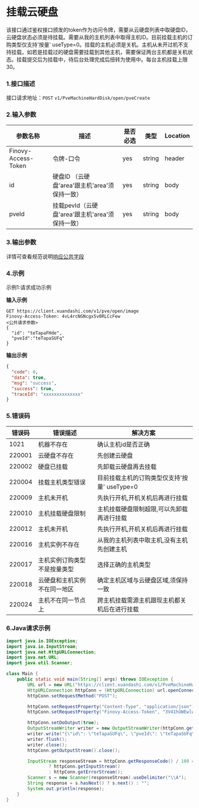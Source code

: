# 挂载云硬盘

该接口通过鉴权接口颁发的token作为访问令牌，需要从云硬盘列表中取硬盘ID，云硬盘状态必须是待挂载。需要从我的主机列表中取得主机ID。目前挂载主机的订购类型仅支持'按量'
useType=0。挂载的主机必须是关机。主机从未开过机不支持挂载。如若是挂载过的硬盘需要挂载到其他主机，需要保证两台主机都是关机状态。挂载提交后为挂载中，待后台处理完成后扭转为使用中。每台主机挂载上限30。

### 1.接口描述

接口请求地址：`POST`   `v1/PveMachineHardDisk/open/pveCreate`

### 2.输入参数

| 参数名称                | 描述                               | 是否必选 | 类型     | Location |
|---------------------|----------------------------------|------|--------|----------|
| Finovy-Access-Token | 令牌-口令                            | yes  | string | header   |
| id                  | 硬盘ID （云硬盘'area'跟主机'area'须保持一致）   | yes  | string | body     |
| pveId               | 挂载pevId（云硬盘'area'跟主机'area'须保持一致） | yes  | string | body     |

### 3.输出参数

详情可查看规范说明[响应公共字段](https://finovy-open-api.readthedocs.io/zh_CN/latest/api/common/2.%E8%A7%84%E8%8C%83%E8%AF%B4%E6%98%8E.html#id4)

### 4.示例

示例1:请求成功示例

**输入示例**

```text
GET https://client.xuandashi.com/v1/pve/open/image
Finovy-Access-Token: 4vL4rcNGNcgx5v0RLCcFew
<公共请求参数>
{
  "id": "teTapaFHde",
  "pveId":"teTapaSUFq"
}
```

**输出示例**

```json
{
  "code": 0,
  "data": true,
  "msg": "success",
  "success": true,
  "traceId": "xxxxxxxxxxxxxx"
}
```

### 5.错误码

| 错误码    | 错误描述           | 解决方案                         |
|--------|----------------|------------------------------|
| 1021   | 机器不存在          | 确认主机id是否正确                   |
| 220001 | 云硬盘不存在         | 先创建云硬盘                       |
| 220002 | 硬盘已挂载          | 先卸载云硬盘再去挂载                   |
| 220004 | 挂载主机类型错误       | 目前挂载主机的订购类型仅支持'按量' useType=0 |
| 220009 | 主机未开机          | 先执行开机,开机关机后再进行挂载             |
| 220010 | 主机挂载硬盘限制       | 主机挂载硬盘限制超限,可以先卸载再进行挂载        |
| 220012 | 主机未开机          | 先执行开机,开机关机后再进行挂载             |
| 220016 | 主机实例不存在        | 从我的主机列表中取主机,没有主机先创建主机        |
| 220017 | 主机实例订购类型不是按量类型 | 选择正确的主机类型                    |
| 220018 | 云硬盘和主机实例不在同一地区 | 确定主机区域与云硬盘区域,须保持一致           |
| 220024 | 主机不在同一节点上      | 跨主机挂载需源主机跟现主机都关机后在进行挂载       |

### 6.Java请求示例

```java
import java.io.IOException;
import java.io.InputStream;
import java.net.HttpURLConnection;
import java.net.URL;
import java.util.Scanner;

class Main {
    public static void main(String[] args) throws IOException {
        URL url = new URL("https://client.xuandashi.com/v1/PveMachineHardDisk/open/pveCreate");
        HttpURLConnection httpConn = (HttpURLConnection) url.openConnection();
        httpConn.setRequestMethod("POST");

        httpConn.setRequestProperty("Content-Type", "application/json");
        httpConn.setRequestProperty("Finovy-Access-Token", "3V41hUWEwlwKH44m7SpJOs");

        httpConn.setDoOutput(true);
        OutputStreamWriter writer = new OutputStreamWriter(httpConn.getOutputStream());
        writer.write("{\"id\": \"teTapaSUFq\", \"pveId\": \"teTapaSUFq\" }");
        writer.flush();
        writer.close();
        httpConn.getOutputStream().close();

        InputStream responseStream = httpConn.getResponseCode() / 100 == 2
                ? httpConn.getInputStream()
                : httpConn.getErrorStream();
        Scanner s = new Scanner(responseStream).useDelimiter("\\A");
        String response = s.hasNext() ? s.next() : "";
        System.out.println(response);
    }
}
```